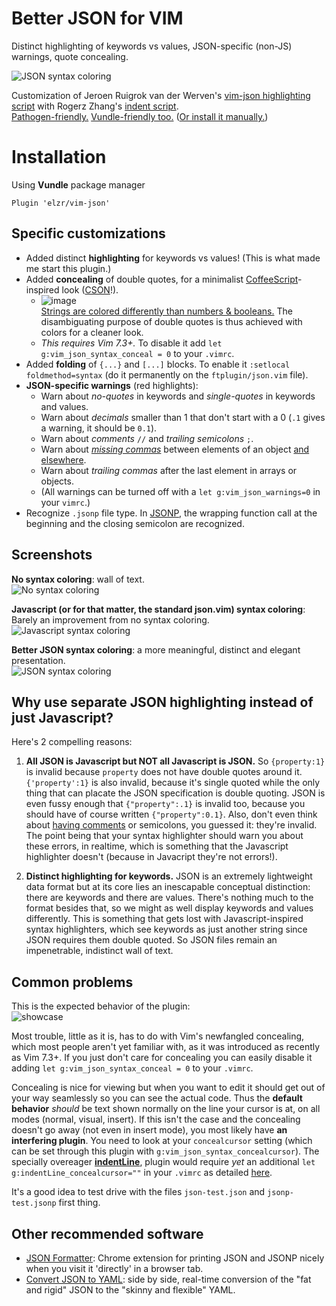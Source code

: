 

Better JSON for VIM
===================

Distinct highlighting of keywords vs values, JSON-specific (non-JS) warnings, quote concealing.

![JSON syntax coloring](https://cloud.githubusercontent.com/assets/183877/7018898/98e428e0-dccf-11e4-9ab8-c554b3556155.jpg)




Customization of Jeroen Ruigrok van der Werven's [vim-json highlighting script](http://www.vim.org/scripts/script.php?script_id=1945) with Rogerz Zhang's [indent script](https://github.com/vim-scripts/vim-json-bundle).  
[Pathogen-friendly.](https://github.com/tpope/vim-pathogen) [Vundle-friendly too.](https://github.com/elzr/vim-json/issues/25) ([Or install it manually.](https://github.com/elzr/vim-json/issues/52)) 

Installation
============
Using **Vundle** package manager
```vim
Plugin 'elzr/vim-json'
```
Specific customizations
-----------------------

* Added distinct **highlighting** for keywords vs values! (This is what made me start this plugin.)
* Added **concealing** of double quotes, for a minimalist [CoffeeScript](http://coffeescript.org/)-inspired look ([CSON](https://github.com/bevry/cson)!). 
	* ![image](https://cloud.githubusercontent.com/assets/183877/6786803/18143984-d154-11e4-841c-134241f951ae.png)<br> [Strings are colored differently than numbers & booleans.](https://github.com/elzr/vim-json/issues/37) The disambiguating purpose of double quotes is thus achieved with colors for a cleaner look.
	* *This requires Vim 7.3+.* To disable it add `let g:vim_json_syntax_conceal = 0` to your `.vimrc`.
* Added **folding** of `{...}` and `[...]` blocks. To enable it `:setlocal foldmethod=syntax` (do it permanently on the `ftplugin/json.vim` file).
* **JSON-specific warnings** (red highlights):
	* Warn about *no-quotes* in keywords and *single-quotes* in keywords and values.
	* Warn about *decimals* smaller than 1 that don't start with a 0 (`.1` gives a warning, it should be `0.1`).
	* Warn about *comments* `//` and *trailing semicolons* `;`.
	* Warn about *[missing commas](https://github.com/elzr/vim-json/issues/18)* between elements of an object [and elsewhere](https://github.com/elzr/vim-json/issues/34).
	* Warn about *trailing commas* after the last element in arrays or objects.
	* (All warnings can be turned off with a `let g:vim_json_warnings=0` in your `vimrc`.) 
* Recognize `.jsonp` file type. In [JSONP](http://stackoverflow.com/questions/2067472/what-is-jsonp-all-about), the wrapping function call at the beginning and the closing semicolon are recognized.

Screenshots
-----------

**No syntax coloring**: wall of text.<br>![No syntax coloring](https://cloud.githubusercontent.com/assets/183877/7018892/8c9965a0-dccf-11e4-9790-0e815605e3a9.jpg)

**Javascript (or for that matter, the standard json.vim) syntax coloring**: Barely an improvement from no syntax coloring.<br>![Javascript syntax coloring](https://cloud.githubusercontent.com/assets/183877/7018893/906e67c0-dccf-11e4-89b1-11c3cfe9e2ef.jpg)

**Better JSON syntax coloring**: a more meaningful, distinct and elegant presentation.<br>![JSON syntax coloring](https://cloud.githubusercontent.com/assets/183877/7018894/95fd2c1c-dccf-11e4-8cbc-0f6588f9d060.jpg)

Why use separate JSON highlighting instead of just Javascript?
--------------------------------------------------------------

Here's 2 compelling reasons:

1. **All JSON is Javascript but NOT all Javascript is JSON.** So `{property:1}` is invalid because `property` does not have double quotes around it. `{'property':1}` is also invalid, because it's single quoted while the only thing that can placate the JSON specification is double quoting. JSON is even fussy enough that `{"property":.1}` is invalid too, because you should have of course written `{"property":0.1}`. Also, don't even think about [having comments](http://stackoverflow.com/questions/244777/can-i-comment-a-json-file) or semicolons, you guessed it: they're invalid. The point being that your syntax highlighter should warn you about these errors, in realtime, which is something that the Javascript highlighter doesn't (because in Javacript they're not errors!).

2. **Distinct highlighting for keywords.** JSON is an extremely lightweight data format but at its core lies an inescapable conceptual distinction: there are keywords and there are values. There's nothing much to the format besides that, so we might as well display keywords and values differently. This is something that gets lost with Javascript-inspired syntax highlighters, which see keywords as just another string since JSON requires them double quoted. So JSON files remain an impenetrable, indistinct wall of text.

Common problems
---------------

This is the expected behavior of the plugin:  
![showcase](http://i.imgur.com/cmL1GNc.gif)

Most trouble, little as it is, has to do with Vim's newfangled concealing, which most people aren't yet familiar with, as it was introduced as recently as Vim 7.3+. If you just don't care for concealing you can easily disable it adding `let g:vim_json_syntax_conceal = 0` to your `.vimrc`.

Concealing is nice for viewing but when you want to edit it should get out of your way seamlessly so you can see the actual code. Thus the **default behavior** *should* be text shown normally on the line your cursor is at, on all modes (normal, visual, insert). If this isn't the case and the concealing doesn't go away (not even in insert mode), you most likely have **an interfering plugin**. You need to look at your `concealcursor` setting (which can be set through this plugin with `g:vim_json_syntax_concealcursor`). The specially overeager [**indentLine**](https://github.com/Yggdroot/indentLine), plugin would require _yet_ an additional `let g:indentLine_concealcursor=""` in your `.vimrc` as detailed [here](https://github.com/elzr/vim-json/issues/23#issuecomment-40293049).

It's a good idea to test drive with the files `json-test.json` and `jsonp-test.jsonp` first thing.

Other recommended software
--------------------------
* [JSON Formatter](https://chrome.google.com/webstore/detail/json-formatter/bcjindcccaagfpapjjmafapmmgkkhgoa): Chrome extension for printing JSON and JSONP nicely when you visit it 'directly' in a browser tab.
* [Convert JSON to YAML](http://www.json2yaml.com/): side by side, real-time conversion of the "fat and rigid" JSON to the "skinny and flexible" YAML.
